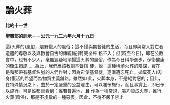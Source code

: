 # 論火葬


**比約十一世**

**聖職部的訓示－－公元一九二六年六月十九日**





這(火葬的)風俗，是野蠻人的風俗；這不僅與期督徒的生活，而且即與常人對亡者遺體的尊敬以及與教會自古的傳統(紀律)完全杆
格不入；但(時至今日)，即在公教會中，也有不少人，毫無遲疑地頌揚這火葬的風俗，作為今日科學進步，保衛健康的衛生措施……為此，我們應該教訓基督信
徒，說：這種稱頌火葬的陰謀，實在是和那帶有基督名號的人們作對；因為它使基督徒，逐漸遺忘死亡，拋棄死人(肉身)復活的希望而為物質主義舖路。雖然如
此，火葬本身，不是絕對惡的；因此，在特殊情況之下，由於一定嚴重的公益理由，可以准予施行，而且事實上，即已予以施行。可是誰都會看到：誰若普遍地，且
作為一種常規，竭力贊成火葬，推行火葬(風俗)，那是不虔敬的一種惡表，因此，不得不嚴予禁止

